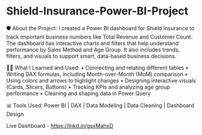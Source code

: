 # Shield-Insurance-Power-BI-Project

🛡️ About the Project:
I created a Power BI dashboard for Shield Insurance to track important business numbers like Total Revenue and Customer Count.
 The dashboard has interactive charts and filters that help understand performance by Sales Method and Age Group.
It also includes trends, filters, and visuals to support smart, data-based business decisions.

🧑‍💻 What I Learned and Used:
• Connecting and relating different tables
 • Writing DAX formulas, including Month-over-Month (MoM) comparison
 • Using colors and arrows to highlight changes
 • Designing interactive visuals (Cards, Slicers, Buttons)
 • Tracking KPIs and analyzing age group performance
 • Cleaning and shaping data in Power Query

📊 Tools Used:
 Power BI | DAX | Data Modeling | Data Cleaning | Dashboard Design

Live Dashboard - https://lnkd.in/gsxMahxD
